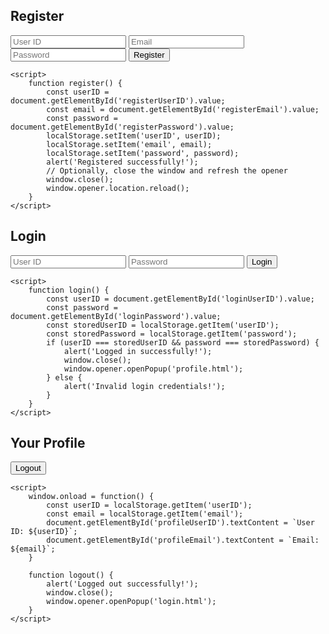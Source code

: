 
<html lang="en">
<head>
    <meta charset="UTF-8">
    <meta name="viewport" content="width=device-width, initial-scale=1.0">
    <title>Register</title>
    <link rel="stylesheet" href="styles.css">
</head>
<body>
    <div class="container">
        <h2>Register</h2>
        <form>
            <input type="text" id="registerUserID" placeholder="User ID" required>
            <input type="email" id="registerEmail" placeholder="Email" required>
            <input type="password" id="registerPassword" placeholder="Password" required>
            <button type="button" onclick="register()">Register</button>
        </form>
    </div>

    <script>
        function register() {
            const userID = document.getElementById('registerUserID').value;
            const email = document.getElementById('registerEmail').value;
            const password = document.getElementById('registerPassword').value;
            localStorage.setItem('userID', userID);
            localStorage.setItem('email', email);
            localStorage.setItem('password', password);
            alert('Registered successfully!');
            // Optionally, close the window and refresh the opener
            window.close();
            window.opener.location.reload();
        }
    </script>
</body>
</html>

<html lang="en">
<head>
    <meta charset="UTF-8">
    <meta name="viewport" content="width=device-width, initial-scale=1.0">
    <title>Login</title>
    <link rel="stylesheet" href="styles.css">
</head>
<body>
    <div class="container">
        <h2>Login</h2>
        <form>
            <input type="text" id="loginUserID" placeholder="User ID" required>
            <input type="password" id="loginPassword" placeholder="Password" required>
            <button type="button" onclick="login()">Login</button>
        </form>
    </div>

    <script>
        function login() {
            const userID = document.getElementById('loginUserID').value;
            const password = document.getElementById('loginPassword').value;
            const storedUserID = localStorage.getItem('userID');
            const storedPassword = localStorage.getItem('password');
            if (userID === storedUserID && password === storedPassword) {
                alert('Logged in successfully!');
                window.close();
                window.opener.openPopup('profile.html');
            } else {
                alert('Invalid login credentials!');
            }
        }
    </script>
</body>
</html>
<html lang="en">
<head>
    <meta charset="UTF-8">
    <meta name="viewport" content="width=device-width, initial-scale=1.0">
    <title>Profile</title>
    <link rel="stylesheet" href="styles.css">
</head>
<body>
    <div class="container">
        <h2>Your Profile</h2>
        <p id="profileUserID"></p>
        <p id="profileEmail"></p>
        <button type="button" onclick="logout()">Logout</button>
    </div>

    <script>
        window.onload = function() {
            const userID = localStorage.getItem('userID');
            const email = localStorage.getItem('email');
            document.getElementById('profileUserID').textContent = `User ID: ${userID}`;
            document.getElementById('profileEmail').textContent = `Email: ${email}`;
        }

        function logout() {
            alert('Logged out successfully!');
            window.close();
            window.opener.openPopup('login.html');
        }
    </script>
</body>
</html>

